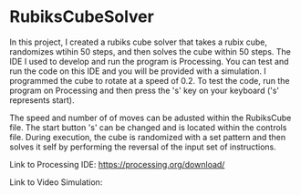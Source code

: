# RubiksCubeSolver
In this project, I created a rubiks cube solver that takes a rubix cube, randomizes wtihin 50 steps, and then solves the cube within 50 steps.
The IDE I used to develop and run the program is Processing. You can test and run the code on this IDE and you will be provided with a 
simulation. I programmed the cube to rotate at a speed of 0.2. To test the code, run the program on Processing and then press the 
's' key on your keyboard ('s' represents start). 

The speed and number of of moves can be adusted within the RubiksCube file. The start button 's' can be changed and is located within the
controls file. During execution, the cube is randomized with a set pattern and then solves it self by performing the reversal of the input 
set of instructions. 

Link to Processing IDE: https://processing.org/download/

Link to Video Simulation: 
